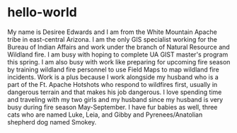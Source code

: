 # hello-world
My name is Desiree Edwards and I am from the White Mountain Apache tribe in east-central Arizona.
I am the only GIS specialist working for the Bureau of Indian Affairs and work under the branch of Natural Resource and Wildland fire.
I am busy with hoping to complete UA GIST master's program this spring.
I am also busy with work like preparing for upcoming fire season by training wildland fire personnel to use Field Maps to map wildland fire incidents.
Work is a plus because I work alongside my husband who is a part of the Ft. Apache Hotshots who respond to wildfires first, usually in dangerous terrain and that makes his job dangerous.
I love spending time and traveling with my two girls and my husband since my husband is very busy during fire season May-September.
I have fur babies as well, three cats who are named Luke, Leia, and Gibby and Pyrenees/Anatolian shepherd dog named Smokey. 

